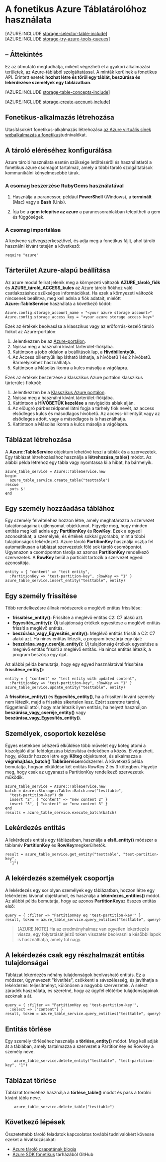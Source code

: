 <properties
    pageTitle="A fonetikus Azure Táblatárolóhoz használata |} Microsoft Azure"
    description="Strukturált adatokat tárolja a felhőben Azure táblatárolóhoz, egy NoSQL adattár használatával."
    services="storage"
    documentationCenter="ruby"
    authors="tamram"
    manager="carmonm"
    editor=""/>
<tags
    ms.service="storage"
    ms.workload="storage"
    ms.tgt_pltfrm="na"
    ms.devlang="ruby"
    ms.topic="article"
    ms.date="10/18/2016"
    ms.author="tamram"/>


# <a name="how-to-use-azure-table-storage-from-ruby"></a>A fonetikus Azure Táblatárolóhoz használata

[AZURE.INCLUDE [storage-selector-table-include](../../includes/storage-selector-table-include.md)]
<br/>
[AZURE.INCLUDE [storage-try-azure-tools-queues](../../includes/storage-try-azure-tools-tables.md)]

## <a name="overview"></a>– Áttekintés

Ez az útmutató megtudhatja, miként végezheti el a gyakori alkalmazási területek, az Azure-táblából szolgáltatással. A minták kerülnek a fonetikus API. Érintett esetek **hozhat létre és töröl egy táblát, beszúrása és lekérdezése személyek egy táblázatban**.

[AZURE.INCLUDE [storage-table-concepts-include](../../includes/storage-table-concepts-include.md)]

[AZURE.INCLUDE [storage-create-account-include](../../includes/storage-create-account-include.md)]

## <a name="create-a-ruby-application"></a>Fonetikus-alkalmazás létrehozása

Utasításokért fonetikus-alkalmazás létrehozása [az Azure virtuális sínek webalkalmazás a fonetikus](../virtual-machines/linux/classic/virtual-machines-linux-classic-ruby-rails-web-app.md)tudnivalókat.


## <a name="configure-your-application-to-access-storage"></a>A tároló eléréséhez konfigurálása

Azure tároló használata esetén szüksége letöltéséről és használatáról a fonetikus azure csomagot tartalmaz, amely a többi tároló szolgáltatások kommunikálni kényelmesebbé tárak.

### <a name="use-rubygems-to-obtain-the-package"></a>A csomag beszerzése RubyGems használatával

1. Használja a parancssor, például **PowerShell** (Windows), a **terminált** (Mac) vagy a **Bash** (Unix).

2. Írja be a **gem telepítse az azure** a parancssorablakban telepítheti a gem és függőségek.

### <a name="import-the-package"></a>A csomag importálása

A kedvenc szövegszerkesztővel, és adja meg a fonetikus fájlt, ahol tároló használni kívánt tetején a következő:

    require "azure"

## <a name="set-up-an-azure-storage-connection"></a>Tárterület Azure-alapú beállítása

Az azure modul felirat jelenik meg a környezeti változók **AZURE\_tároló\_fiók** és **AZURE\_tároló\_ACCESS\_kulcs** az Azure tároló fiókhoz való csatlakozáshoz szükséges információkat. Ha ezek a környezeti változók nincsenek beállítva, meg kell adnia a fiók adatait, mielőtt **Azure::TableService** használata a következő kódot:

    Azure.config.storage_account_name = "<your azure storage account>"
    Azure.config.storage_access_key = "<your azure storage access key>"

Ezek az értékek beolvasása a klasszikus vagy az erőforrás-kezelő tároló fiókot az Azure-portálon:

1. Jelentkezzen be az [Azure-portálon](https://portal.azure.com).
2. Nyissa meg a használni kívánt tárterület-fiókjába.
3. Kattintson a jobb oldalon a beállítások lap, a **Hívóbillentyűk**.
4. Az Access billentyűk lap látható láthatja, a hívóbetű 1 és 2 hívóbetű. Bármelyikéhez használhatja. 
5. Kattintson a Másolás ikonra a kulcs másolja a vágólapra. 

Ezek az értékek beszerzése a klasszikus Azure portálon klasszikus tárterület-fiókból:

1. Jelentkezzen be a [Klasszikus Azure portálon](https://manage.windowsazure.com).
2. Nyissa meg a használni kívánt tárterület-fiókjába.
3. Kattintson a **HÍVÓBETŰK kezelése** a navigációs ablak alján.
4. Az előugró párbeszédpanel látni fogja a tárhely fiók nevét, az access elsődleges kulcs és másodlagos hívóbetű. Az access-billentyűt vagy az elsődleges adott, vagy a másodlagos is is használhatja. 
5. Kattintson a Másolás ikonra a kulcs másolja a vágólapra.

## <a name="create-a-table"></a>Táblázat létrehozása

A **Azure::TableService** objektum lehetővé teszi a táblák és a szervezetek. Egy táblázat létrehozásához használja a **létrehozása\_table()** módot. Az alábbi példa létrehoz egy tábla vagy nyomtassa ki a hibát, ha bármelyik.

    azure_table_service = Azure::TableService.new
    begin
      azure_table_service.create_table("testtable")
    rescue
      puts $!
    end

## <a name="add-an-entity-to-a-table"></a>Egy személy hozzáadása táblához

Egy személy felvételéhez hozzon létre, amely meghatározza a szervezet tulajdonságainak ujjlenyomat-objektumot. Figyelje meg, hogy minden entitás meg kell adnia egy **PartitionKey** és **RowKey**. Ezek a egyedi azonosítókat, a személyek, és értékek sokkal gyorsabb, mint a többi tulajdonságok lekérdezett. Azure tároló **PartitionKey** használja osztja fel automatikusan a táblázat szervezetek fölé sok tároló csomópontot. Ugyanazon a csomóponton tárolja az azonos **PartitionKey** rendelkező szervezetek. A **RowKey** belül a partíciót tartozik a szervezet egyedi azonosítója.

    entity = { "content" => "test entity",
      :PartitionKey => "test-partition-key", :RowKey => "1" }
    azure_table_service.insert_entity("testtable", entity)

## <a name="update-an-entity"></a>Egy személy frissítése

Több rendelkezésre állnak módszerek a meglévő entitás frissítése:

* **frissítése\_entity():** Frissítse a meglévő entitás C2: C7 alakú azt.
* **Egyesítés\_entity():** Új tulajdonság értékek egyesítése a meglévő entitás frissíti a meglévő entitás.
* **beszúrása\_vagy\_Egyesítés\_entity():** Meglévő entitás frissíti a C2: C7 alakú azt. Ha nincs entitás létezik, a program beszúrja egy újat:
* **beszúrása\_vagy\_cseréje\_entity():** Új tulajdonság értékek egyesítése a meglévő entitás frissíti a meglévő entitás. Ha nincs entitás létezik, a program beszúrja egy újat.

Az alábbi példa bemutatja, hogy egy egyed használatával frissítése **frissítése\_entity()**:

    entity = { "content" => "test entity with updated content",
      :PartitionKey => "test-partition-key", :RowKey => "1" }
    azure_table_service.update_entity("testtable", entity)

A **frissítése\_entity()** és **Egyesítés\_entity()**, ha a frissíteni kívánt személy nem létezik, majd a frissítés sikertelen lesz. Ezért szeretne tárolni, függetlenül attól, hogy már létezik ilyen entitás, ha helyett használjon **beszúrása\_vagy\_cseréje\_entity()** vagy **beszúrása\_vagy\_Egyesítés\_entity()**.

## <a name="work-with-groups-of-entities"></a>Személyek, csoportok kezelése

Egyes esetekben célszerű elküldése több művelet egy köteg atomi a kiszolgáló által feldolgozása biztosítása érdekében a közös. Elvégezheti, hogy, először hozzon létre egy **Köteg** objektumot, és alkalmazza a **végrehajtása\_batch()** **TableService**módszerrel. A következő példa bemutatja, hogyan elküldése két entitás RowKey 2 és 3 kötegben. Figyelje meg, hogy csak az ugyanazt a PartitionKey rendelkező szervezetek működik.

    azure_table_service = Azure::TableService.new
    batch = Azure::Storage::Table::Batch.new("testtable",
      "test-partition-key") do
      insert "2", { "content" => "new content 2" }
      insert "3", { "content" => "new content 3" }
    end
    results = azure_table_service.execute_batch(batch)

## <a name="query-for-an-entity"></a>Lekérdezés entitás

A lekérdezés entitás egy táblázatban, használja a **első\_entity()** módszer a táblanév **PartitionKey** és **RowKey**megkerülhetők.

    result = azure_table_service.get_entity("testtable", "test-partition-key",
      "1")

## <a name="query-a-set-of-entities"></a>A lekérdezés személyek csoportja

A lekérdezés egy sor olyan személyek egy táblázatban, hozzon létre egy lekérdezés kivonat objektumot, és használja a **lekérdezés\_entities()** módot. Az alábbi példa bemutatja, hogy az azonos **PartitionKey**az összes entitás első:

    query = { :filter => "PartitionKey eq 'test-partition-key'" }
    result, token = azure_table_service.query_entities("testtable", query)

> [AZURE.NOTE] Ha az eredményhalmaz van egyetlen lekérdezés vissza, egy folytatását jelző token visszatér beolvasni a későbbi lapok is használhatja, amely túl nagy.

## <a name="query-a-subset-of-entity-properties"></a>A lekérdezés csak egy részhalmazát entitás tulajdonságai

Táblázat lekérdezés néhány tulajdonságok beolvasható entitás. Ez a módszer, úgynevezett "kivetítés", csökkenti a sávszélesség, és javíthatja a lekérdezési teljesítményt, különösen a nagyobb szervezetek. A select záradék használata, és szeretné, hogy az ügyfél előtérbe tulajdonságainak azoknak a át.

    query = { :filter => "PartitionKey eq 'test-partition-key'",
      :select => ["content"] }
    result, token = azure_table_service.query_entities("testtable", query)

## <a name="delete-an-entity"></a>Entitás törlése

Egy személy törléséhez használja a **törlése\_entity()** módot. Meg kell adják át a táblában, amely tartalmazza a szervezet a PartitionKey és RowKey a személy neve.

        azure_table_service.delete_entity("testtable", "test-partition-key", "1")

## <a name="delete-a-table"></a>Táblázat törlése

Táblázat törléséhez használja a **törlése\_table()** módot és pass a törölni kívánt tábla neve.

        azure_table_service.delete_table("testtable")

## <a name="next-steps"></a>Következő lépések

Összetettebb tároló feladatok kapcsolatos további tudnivalókért kövesse ezeket a hivatkozásokat:

- [Azure tároló csapatának blogja](http://blogs.msdn.com/b/windowsazurestorage/)
- [Azure SDK fonetikus](http://github.com/WindowsAzure/azure-sdk-for-ruby) tárházából GitHub
